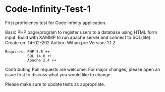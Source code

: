 # Code-Infinity-Test-1
First proficiency test for Code Infinity application.

   Basic PHP page/program to register users to a database using HTML form input.
    Build with XAMMP to run apache server and connect to SQL(lite).
    Create on: 14-02-202
    Author: Wihan.pre
    Version: 1.1.2

    Requires: PHP 5.5 ++
              SQL 14.0 ++
              Apache 2.4 ++


Contributing
Pull requests are welcome. For major changes, please open an issue first to discuss what you would like to change.

Please make sure to update tests as appropriate.
